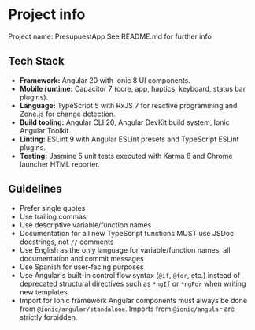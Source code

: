 # Project info
Project name: PresupuestApp
See README.md for further info

## Tech Stack

- **Framework:** Angular 20 with Ionic 8 UI components.
- **Mobile runtime:** Capacitor 7 (core, app, haptics, keyboard, status bar plugins).
- **Language:** TypeScript 5 with RxJS 7 for reactive programming and Zone.js for change detection.
- **Build tooling:** Angular CLI 20, Angular DevKit build system, Ionic Angular Toolkit.
- **Linting:** ESLint 9 with Angular ESLint presets and TypeScript ESLint plugins.
- **Testing:** Jasmine 5 unit tests executed with Karma 6 and Chrome launcher HTML reporter.

## Guidelines
- Prefer single quotes
- Use trailing commas
- Use descriptive variable/function names
- Documentation for all new TypeScript functions MUST use JSDoc docstrings, not `//` comments
- Use English as the only language for variable/function names, all documentation and commit messages
- Use Spanish for user-facing purposes
- Use Angular's built-in control flow syntax (`@if`, `@for`, etc.) instead of deprecated structural directives such as `*ngIf` or `*ngFor` when writing new templates.
- Import for Ionic framework Angular components must always be done from `@ionic/angular/standalone`. Imports from `@ionic/angular` are strictly forbidden.

